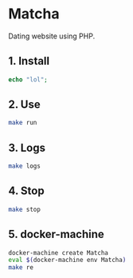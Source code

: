 # Matcha

Dating website using PHP.

## 1. Install

```php
echo "lol";

```

## 2. Use

```sh
make run
```

## 3. Logs

```sh
make logs
```

## 4. Stop

```sh
make stop
```

## 5. docker-machine

```sh
docker-machine create Matcha
eval $(docker-machine env Matcha)
make re
```
